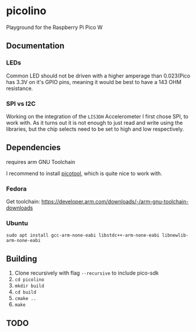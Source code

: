 # picolino

Playground for the Raspberry Pi Pico W

## Documentation

### LEDs

Common LED should not be driven with a higher amperage than 0.023(Pico has 3.3V on it's GPIO pins,
meaning it would be best to have a 143 OHM resistance.

### SPI vs I2C

Working on the integration of the `LIS3DH` Accelerometer I first chose SPI, to work with. As it turns out
it is not enough to just read and write using the libraries, but the chip selects need to be set to high and
low respectively.

## Dependencies

requires arm GNU Toolchain

I recommend to install [picotool](https://github.com/raspberrypi/picotool), which is quite nice to
work with.

### Fedora

Get toolchain: https://developer.arm.com/downloads/-/arm-gnu-toolchain-downloads

### Ubuntu

`sudo apt install gcc-arm-none-eabi libstdc++-arm-none-eabi libnewlib-arm-none-eabi`

## Building

1. Clone recursively with flag `--recursive` to include pico-sdk
2. `cd picolino`
3. `mkdir build`
4. `cd build`
5. `cmake ..`
6. `make`

## TODO
